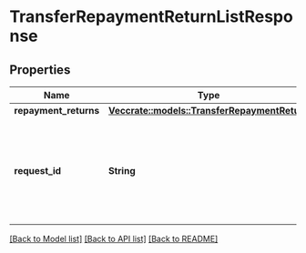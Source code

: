 # TransferRepaymentReturnListResponse

## Properties

Name | Type | Description | Notes
------------ | ------------- | ------------- | -------------
**repayment_returns** | [**Vec<crate::models::TransferRepaymentReturn>**](TransferRepaymentReturn.md) |  | 
**request_id** | **String** | A unique identifier for the request, which can be used for troubleshooting. This identifier, like all Plaid identifiers, is case sensitive. | 

[[Back to Model list]](../README.md#documentation-for-models) [[Back to API list]](../README.md#documentation-for-api-endpoints) [[Back to README]](../README.md)


